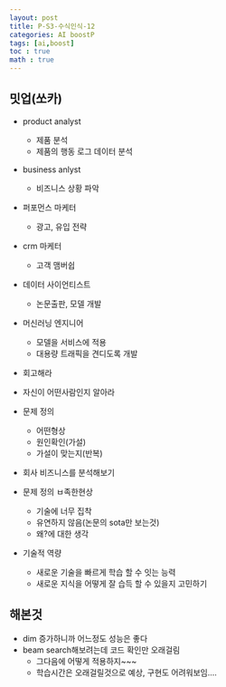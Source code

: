 ```yaml
---
layout: post
title: P-S3-수식인식-12
categories: AI boostP
tags: [ai,boost]
toc : true
math : true
---
```



## 밋업(쏘카)
- product analyst
  - 제품 분석
  - 제품의 행동 로그 데이터 분석
- business anlyst
  - 비즈니스 상황 파악
- 퍼포먼스 마케터
  - 광고, 유입 전략
- crm 마케터
  - 고객 맴버쉽
- 데이터 사이언티스트
  - 논문출판, 모델 개발
- 머신러닝 엔지니어
  - 모델을 서비스에 적용
  - 대용량 트래픽을 견디도록 개발

- 회고해라
- 자신이 어떤사람인지 알아라

- 문제 정의
  - 어떤형상
  - 원인확인(가설)
  - 가설이 맞는지(반복)
- 회사 비즈니스를 분석해보기
- 문제 정의 ㅂ족한현상
  - 기술에 너무 집착
  - 유연하지 않음(논문의 sota만 보는것)
  - 왜?에 대한 생각
- 기술적 역량
  - 새로운 기술을 빠르게 학습 할 수 잇는 능력
  - 새로운 지식을 어떻게 잘 습득 할 수 있을지 고민하기

## 해본것
- dim 증가하니까 어느정도 성능은 좋다
- beam search해보려는데 코드 확인만 오래걸림
  - 그다음에 어떻게 적용하지~~~
  - 학습시간은 오래걸릴것으로 예상, 구현도 어려워보임....


